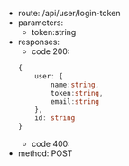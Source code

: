 -   route: /api/user/login-token
-   parameters:
    -   token:string
-   responses:
    -   code 200:
    ```typescript
    {
        user: {
            name:string,
            token:string,
            email:string
        },
        id: string
    }
    ```
    -   code 400:
-   method: POST
